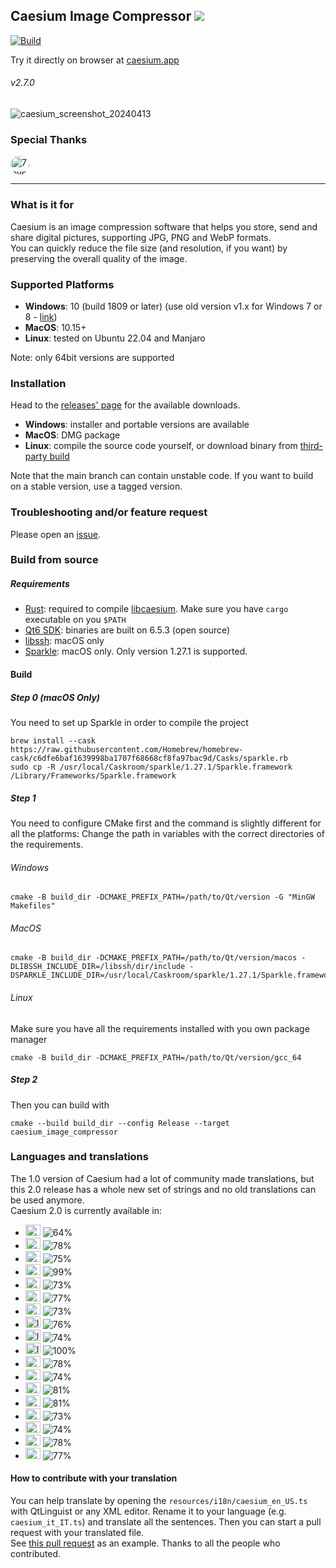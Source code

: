 ## Caesium Image Compressor  [![](https://img.shields.io/static/v1?label=Sponsor&message=%E2%9D%A4&logo=GitHub&color=%23fe8e86)](https://github.com/sponsors/Lymphatus)

[![Build](https://github.com/Lymphatus/caesium-image-compressor/actions/workflows/build-qt.yml/badge.svg)](https://github.com/Lymphatus/caesium-image-compressor/actions/workflows/build-qt.yml)

Try it directly on browser at [caesium.app](https://caesium.app)

###### v2.7.0

![caesium_screenshot_20240413](https://github.com/Lymphatus/caesium-image-compressor/assets/12133996/c09f06ab-abe2-4fa6-8c43-29b7073cb6df)

### Special Thanks
<a href="https://github.com/7eventech77"><img src="https://github.com/7eventech77.png" width="30px" alt="7eventech77" style="border-radius: 100%;" /></a>

----------
### What is it for
Caesium is an image compression software that helps you store, send and share digital pictures, supporting JPG, PNG and WebP formats.  
You can quickly reduce the file size (and resolution, if you want) by preserving the overall quality of the image.

### Supported Platforms
- **Windows**: 10 (build 1809 or later) (use old version v1.x for Windows 7 or 8 - [link](https://www.fosshub.com/Caesium-Image-Compressor-old.html))
- **MacOS**: 10.15+
- **Linux**: tested on Ubuntu 22.04 and Manjaro

Note: only 64bit versions are supported

### Installation
Head to the [releases' page](https://github.com/Lymphatus/caesium-image-compressor/releases) for the available downloads.
- **Windows**: installer and portable versions are available
- **MacOS**: DMG package
- **Linux**: compile the source code yourself, or download binary from [third-party build](https://github.com/larygwil/caesium-image-compressor/releases)

Note that the main branch can contain unstable code. If you want to build on a stable version, use a tagged version.

### Troubleshooting and/or feature request
Please open an [issue](https://github.com/Lymphatus/caesium-image-compressor/issues).

### Build from source
##### Requirements
- [Rust](https://www.rust-lang.org/tools/install): required to compile [libcaesium](https://github.com/Lymphatus/libcaesium). Make sure you have `cargo` executable on you `$PATH`
- [Qt6 SDK](https://www.qt.io/download/): binaries are built on 6.5.3 (open source)
- [libssh](https://www.libssh.org/): macOS only
- [Sparkle](https://sparkle-project.org/): macOS only. Only version 1.27.1 is supported.

#### Build
##### Step 0 (macOS Only)
You need to set up Sparkle in order to compile the project
```
brew install --cask https://raw.githubusercontent.com/Homebrew/homebrew-cask/c6dfe6baf1639998ba1707f68668cf8fa97bac9d/Casks/sparkle.rb
sudo cp -R /usr/local/Caskroom/sparkle/1.27.1/Sparkle.framework /Library/Frameworks/Sparkle.framework
```
##### Step 1
You need to configure CMake first and the command is slightly different for all the platforms:
Change the path in variables with the correct directories of the requirements.
###### Windows
```
cmake -B build_dir -DCMAKE_PREFIX_PATH=/path/to/Qt/version -G "MinGW Makefiles"
```
###### MacOS
```
cmake -B build_dir -DCMAKE_PREFIX_PATH=/path/to/Qt/version/macos -DLIBSSH_INCLUDE_DIR=/libssh/dir/include -DSPARKLE_INCLUDE_DIR=/usr/local/Caskroom/sparkle/1.27.1/Sparkle.framework/Versions/Current/Headers
```
###### Linux
Make sure you have all the requirements installed with you own package manager
```
cmake -B build_dir -DCMAKE_PREFIX_PATH=/path/to/Qt/version/gcc_64
```
##### Step 2
Then you can build with
```
cmake --build build_dir --config Release --target caesium_image_compressor
```

### Languages and translations
The 1.0 version of Caesium had a lot of community made translations, but this 2.0 release has a whole new set of strings and no old translations can be used anymore.   
Caesium 2.0 is currently available in:
- <img src="https://flagcdn.com/48x36/eg.png" width="24" height="18" alt="EG"> ![64%](https://progress-bar.dev/64/?title=ar_EG)
- <img src="https://flagcdn.com/48x36/de.png" width="24" height="18" alt="DE"> ![78%](https://progress-bar.dev/78/?title=de_DE)
- <img src="https://flagcdn.com/48x36/gr.png" width="24" height="18" alt="GR"> ![75%](https://progress-bar.dev/75/?title=el_GR)
- <img src="https://flagcdn.com/48x36/us.png" width="24" height="18" alt="US"> ![99%](https://progress-bar.dev/99/?title=en_US)
- <img src="https://flagcdn.com/48x36/es.png" width="24" height="18" alt="ES"> ![73%](https://progress-bar.dev/73/?title=es_ES)
- <img src="https://flagcdn.com/48x36/fi.png" width="24" height="18" alt="FI"> ![77%](https://progress-bar.dev/77/?title=fi_FI)
- <img src="https://flagcdn.com/48x36/fr.png" width="24" height="18" alt="FR"> ![73%](https://progress-bar.dev/73/?title=fr_FR)
- <img src="https://flagcdn.com/48x36/in.png" width="24" height="18" alt="IN"> ![76%](https://progress-bar.dev/76/?title=hi_IN)
- <img src="https://flagcdn.com/48x36/id.png" width="24" height="18" alt="ID"> ![74%](https://progress-bar.dev/74/?title=id_ID)
- <img src="https://flagcdn.com/48x36/it.png" width="24" height="18" alt="IT"> ![100%](https://progress-bar.dev/100/?title=it_IT)
- <img src="https://flagcdn.com/48x36/jp.png" width="24" height="18" alt="JP"> ![78%](https://progress-bar.dev/78/?title=ja_JP)
- <img src="https://flagcdn.com/48x36/pl.png" width="24" height="18" alt="PL"> ![74%](https://progress-bar.dev/74/?title=pl_PL)
- <img src="https://flagcdn.com/48x36/br.png" width="24" height="18" alt="BR"> ![81%](https://progress-bar.dev/81/?title=pt_BR)
- <img src="https://flagcdn.com/48x36/ru.png" width="24" height="18" alt="RU"> ![81%](https://progress-bar.dev/81/?title=ru_RU)
- <img src="https://flagcdn.com/48x36/sk.png" width="24" height="18" alt="SK"> ![73%](https://progress-bar.dev/73/?title=sk_SK)
- <img src="https://flagcdn.com/48x36/tr.png" width="24" height="18" alt="TR"> ![74%](https://progress-bar.dev/74/?title=tr_TR)
- <img src="https://flagcdn.com/48x36/cn.png" width="24" height="18" alt="CN"> ![78%](https://progress-bar.dev/78/?title=zh_CN)
- <img src="https://flagcdn.com/48x36/tw.png" width="24" height="18" alt="TW"> ![77%](https://progress-bar.dev/77/?title=zh_TW)


#### How to contribute with your translation
You can help translate by opening the `resources/i18n/caesium_en_US.ts` with QtLinguist or any XML editor. Rename it to your language (e.g. `caesium_it_IT.ts`) and translate all the sentences. Then you can start a pull request with your translated file.  
See [this pull request](https://github.com/Lymphatus/caesium-image-compressor/pull/106) as an example.
Thanks to all the people who contributed.
